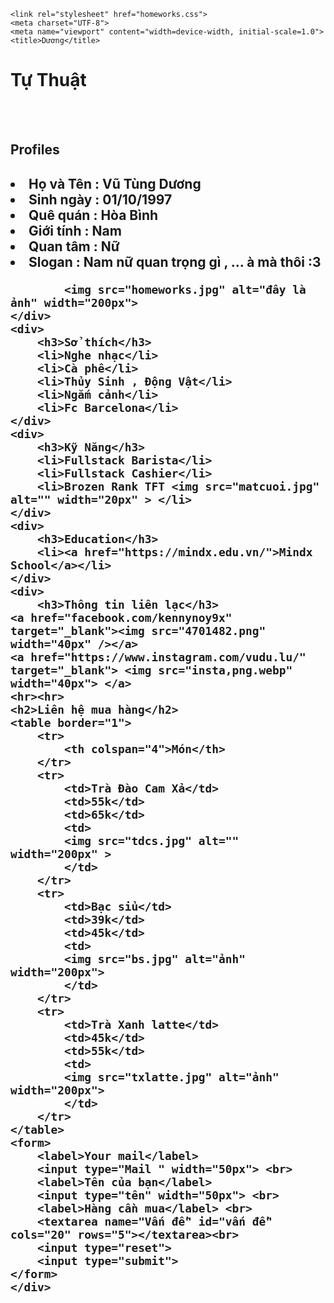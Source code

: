 <!DOCTYPE html>
<html lang="en">
<head>
    
    <link rel="stylesheet" href="homeworks.css"> 
    <meta charset="UTF-8">
    <meta name="viewport" content="width=device-width, initial-scale=1.0">
    <title>Dương</title>
</head>
<body>
        <H1>Tự Thuật</H1> <br><br>
        <h2>Profiles<h2>
    </div>
    <div>
            <li>Họ và Tên : Vũ Tùng Dương</li>
            <li>Sinh ngày : 01/10/1997</li>
            <li>Quê quán : Hòa Bình</li>
            <li>Giới tính : Nam</li>
            <li>Quan tâm : Nữ</li>
            <li>Slogan : Nam nữ quan trọng gì , ... à mà thôi :3</li>

            <img src="homeworks.jpg" alt="đây là ảnh" width="200px">        
    </div>
    <div>
        <h3>Sở thích</h3>
        <li>Nghe nhạc</li>
        <li>Cà phê</li>
        <li>Thủy Sinh , Động Vật</li>
        <li>Ngắm cảnh</li>
        <li>Fc Barcelona</li>
    </div>
    <div>
        <h3>Kỹ Năng</h3>
        <li>Fullstack Barista</li>
        <li>Fullstack Cashier</li>
        <li>Brozen Rank TFT <img src="matcuoi.jpg" alt="" width="20px" > </li>
    </div>
    <div>
        <h3>Education</h3>
        <li><a href="https://mindx.edu.vn/">Mindx School</a></li>
    </div>
    <div>
        <h3>Thông tin liên lạc</h3>
    <a href="facebook.com/kennynoy9x" target="_blank"><img src="4701482.png" width="40px" /></a>
    <a href="https://www.instagram.com/vudu.lu/" target="_blank"> <img src="insta,png.webp" width="40px"> </a>
    <hr><hr>
    <h2>Liên hệ mua hàng</h2>
    <table border="1">
        <tr>
            <th colspan="4">Món</th>
        </tr>
        <tr>
            <td>Trà Đào Cam Xả</td>
            <td>55k</td>
            <td>65k</td>
            <td>
            <img src="tdcs.jpg" alt="" width="200px" >
            </td>
        </tr>
        <tr>
            <td>Bạc sỉu</td>
            <td>39k</td>
            <td>45k</td>
            <td>
            <img src="bs.jpg" alt="ảnh" width="200px">
            </td>
        </tr>
        <tr>
            <td>Trà Xanh latte</td>
            <td>45k</td>
            <td>55k</td>
            <td>
            <img src="txlatte.jpg" alt="ảnh" width="200px">
            </td>
        </tr>
    </table>
    <form>
        <label>Your mail</label>    
        <input type="Mail " width="50px"> <br>
        <label>Tên của bạn</label>
        <input type="tên" width="50px"> <br>
        <label>Hàng cần mua</label> <br>
        <textarea name="Vấn đề" id="vấn đề" cols="20" rows="5"></textarea><br>
        <input type="reset">
        <input type="submit">
    </form>
    </div>
</body>
</html>
